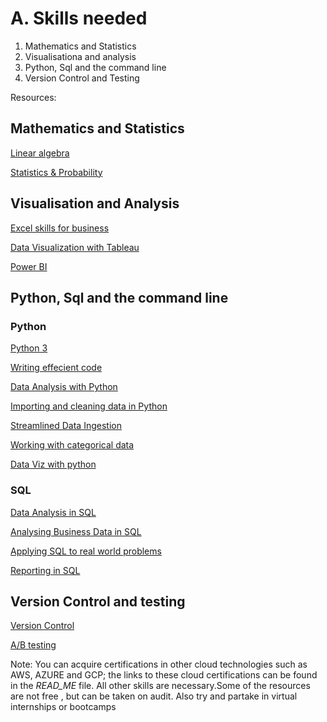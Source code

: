 # A. Skills needed

1. Mathematics and Statistics
2. Visualisationa and analysis
3. Python, Sql and the command line
4. Version Control and Testing

Resources:

## Mathematics and Statistics
[Linear algebra](https://www.khanacademy.org/math/linear-algebra)

[Statistics & Probability](https://www.khanacademy.org/math/statistics-probability)

## Visualisation and Analysis
[Excel skills for business](https://coursera.org/specializations/excel)

[Data Visualization with Tableau](https://coursera.org/specializations/data-visualization)

[Power BI](https://docs.microsoft.com/en-us/users/microsoftpowerplatform-5978/collections/djwu3eywpk4nm)

## Python, Sql and the command line

### Python

[Python 3](https://www.coursera.org/specializations/python)

[Writing effecient code](https://app.datacamp.com/learn/courses/writing-efficient-python-code)

[Data Analysis with Python](https://www.datacamp.com/tracks/data-analyst-with-python)

[Importing and cleaning data in Python](https://app.datacamp.com/learn/skill-tracks/importing-cleaning-data-with-python)

[Streamlined Data Ingestion](https://app.datacamp.com/learn/courses/streamlined-data-ingestion-with-pandas)

[Working with categorical data](https://app.datacamp.com/learn/courses/working-with-categorical-data-in-python)

[Data Viz with python](https://app.datacamp.com/learn/skill-tracks/data-visualization-with-python)


### SQL

[Data Analysis in SQL](https://app.datacamp.com/learn/career-tracks/data-analyst-in-sql)

[Analysing Business Data in SQL](https://app.datacamp.com/learn/courses/analyzing-business-data-in-sql)

[Applying SQL to real world problems](https://app.datacamp.com/learn/courses/applying-sql-to-real-world-problems)

[Reporting in SQL ](https://app.datacamp.com/learn/courses/reporting-in-sql)

## Version Control and testing
[Version Control](https://coursera.org/learn/introduction-git-github)

[A/B testing](https://bit.ly/3gzmNQS)




















Note: You can acquire certifications in other cloud technologies such as AWS, AZURE and GCP; the links to these cloud certifications can be found in the *READ_ME* file. All other skills are necessary.Some of the resources are not free , but can be taken on audit. Also try and partake in virtual internships or bootcamps


